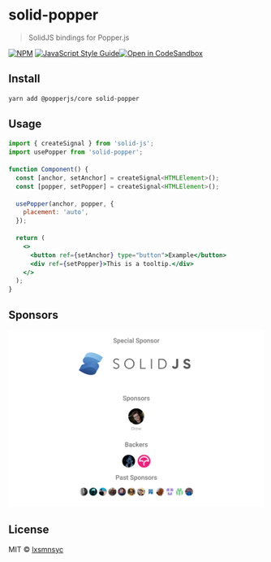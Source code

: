 # solid-popper

> SolidJS bindings for Popper.js

[![NPM](https://img.shields.io/npm/v/solid-popper.svg)](https://www.npmjs.com/package/solid-popper) [![JavaScript Style Guide](https://badgen.net/badge/code%20style/airbnb/ff5a5f?icon=airbnb)](https://github.com/airbnb/javascript)[![Open in CodeSandbox](https://img.shields.io/badge/Open%20in-CodeSandbox-blue?style=flat-square&logo=codesandbox)](https://codesandbox.io/s/github/LXSMNSYC/solid-popper/tree/main/examples/solid-popper-demo)

## Install

```bash
yarn add @popperjs/core solid-popper
```

## Usage

```jsx
import { createSignal } from 'solid-js';
import usePopper from 'solid-popper';

function Component() {
  const [anchor, setAnchor] = createSignal<HTMLElement>();
  const [popper, setPopper] = createSignal<HTMLElement>();

  usePopper(anchor, popper, {
    placement: 'auto',
  });

  return (
    <>
      <button ref={setAnchor} type="button">Example</button>
      <div ref={setPopper}>This is a tooltip.</div>
    </>
  );
}
```

## Sponsors

![Sponsors](https://github.com/lxsmnsyc/sponsors/blob/main/sponsors.svg?raw=true)

## License

MIT © [lxsmnsyc](https://github.com/lxsmnsyc)
